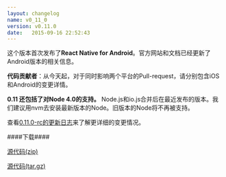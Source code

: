 ```yaml
---
layout: changelog
name: v0_11_0
version: v0.11.0
date:   2015-09-16 22:52:43
---
```


这个版本首次发布了<b>React Native for Android</b>。官方网站和文档已经更新了Android版本的相关信息。

<b>代码贡献者</b>：从今天起，对于同时影响两个平台的Pull-request，请分别包含iOS和Android的变更详情。

<b>0.11 还包括了对Node 4.0的支持。</b> Node.js和io.js合并后在最近发布的版本。我们建议用nvm去安装最新版本的Node。旧版本的Node将不再被支持。

查看[0.11.0-rc的更新日志](#v0_11_0_rc)来了解更详细的变更情况。

####下载####

[源代码(zip)](https://github.com/facebook/react-native/archive/v0.11.0.zip)

[源代码(tar.gz)](https://github.com/facebook/react-native/archive/v0.11.0.tar.gz)